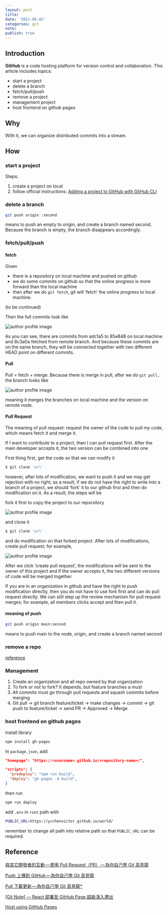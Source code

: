 ```yaml
---
layout: post
title:
date: '2021-05-02'
categories: git
note:
publish: true
---
```


## Introduction

**GitHub** is a code hosting platform for version control and collaboration. This article includes topics:

* start a project
* delete a branch
* fetch/pull/push
* remove a project
* management project
* host frontend on github pages

## Why

With it, we can organize distributed commits into a stream.

## How

### start a project

Steps:

1. create a project on local
2. follow official instructions: [Adding a project to GitHub with GitHub CLI](https://docs.github.com/en/get-started/importing-your-projects-to-github/importing-source-code-to-github/adding-an-existing-project-to-github-using-the-command-line)

### delete a branch

```bash
git push origin :second
```

means to push an empty to origin, and create a branch named second. Because the branch is empty, the branch disappears accordingly.

### fetch/pull/push

#### fetch

Given

* there is a repository on local machine and pushed on github
* we do some commits on github so that the online progress is more forward than the local machine
* then after we do `git fetch`, git will ‘fetch’ the online progress to local machine.

(to be continued)

Then the full commits look like

<img class="" src="{{site.baseurl}}/assets/img/1__O1mKn3HJE8CLwy6iti1__qQ.png" alt="author profile image">

As you can see, there are commits from adc1a5 to 85e848 on local machine and 8c3a0a fetched from remote branch. And because these commits are on the same branch, they will be connected together with two different HEAD point on different commits.

#### Pull

Pull = fetch + merge. Because there is merge in pull, after we do `git pull,` the branch looks like

<img class="" src="{{site.baseurl}}/assets/img/1__Q1oyPGHGAvu07__OS9IRb9A.png" alt="author profile image">

meaning it merges the branches on local machine and the version on remote node.

#### Pull Request

The meaning of pull request: request the owner of the code to pull my code, which means fetch it and merge it.

If I want to contribute to a project, then I can pull request first. After the main developer accepts it, the two version can be combined into one

First thing first, get the code so that we can modify it

```bash
$ git clone 'url'
```

however, after lots of modification, we want to push it and we may get rejection with no right; as a result, if we do not have the right to write into a branch of a project, we should ‘fork’ it to our github first and then do modification on it. As a result, the steps will be

fork it first to copy the project to our reporsitory

<img class="" src="{{site.baseurl}}/assets/img/1__lgHVlwAZmL0dvgF622BD4A.png" alt="author profile image">

and clone it

```bash
$ git clone 'url'
```

and do modification on that forked project. After lots of modifications, create pull request; for example,

<img class="" src="{{site.baseurl}}/assets/img/1__VcZSbSXXzCImMp0GnE5GfA.png" alt="author profile image">

After we click ‘create pull request’, the modifications will be sent to the owner of this project and if the owner accepts it, the two different versions of code will be merged together.

If you are in an organization in github and have the right to push modification directly, then you do not have to use fork first and can do pull request directly. We can still step up the review mechanism for pull request merges; for example, all members clicks accept and then pull it.

#### meaning of push

```bash
git push origin main:second
```

means to push main to the node, origin, and create a branch named second

### remove a repo

[reference](https://docs.github.com/en/repositories/creating-and-managing-repositories/deleting-a-repository)

### Management

1. Create an organization and all repo owned by that organization
2. To fork or not to fork? It depends, but feature branches a must
3. All commits must go through pull requests and squash commits before merging
4. Git pull -> git branch feature/ticket -> make changes -> commit -> git push to feature/ticket -> send PR -> Approved -> Merge

### host frontend on github pages

install library

```bash
npm install gh-pages
```

In `package.json`, add

```JSON
"homepage": "https://<username>.github.io/<repository-name>/",

"scripts": {
  "predeploy": "npm run build",
  "deploy": "gh-pages -d build",
}
```

then run

```bash
npm run deploy
```

add `.env` in `root` path with

```bash
PUBLIC_URL=https://ycchenvictor.github.io/world/
```

remember to change all path into relative path so that `PUBLIC_URL` can be required.

## Reference

[與其它開發者的互動 — 使用 Pull Request（PR） — 為你自己學 Git 高見龍](https://gitbook.tw/chapters/github/pull-request.html)

[Push 上傳到 GitHub — 為你自己學 Git 高見龍](https://gitbook.tw/chapters/github/push-to-github.html)

[Pull 下載更新 — 為你自己學 Git 高見龍*](https://gitbook.tw/chapters/github/pull-from-github.html)

[[Git Note] — React 部署至 GitHub Page 超級淺入遷出](https://rexhung0302.github.io/2021/09/28/20210928/)

[Host using GitHub Pages](https://sbcode.net/threejs/github-pages/)